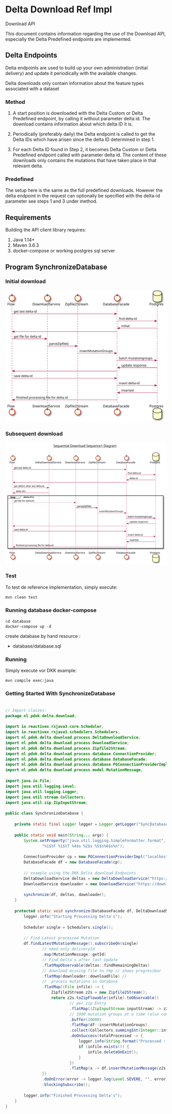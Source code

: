 # Delta Download Ref Impl

Download API

This document contains information regarding the use of the Download API, especially the Delta Predefined endpoints are implemented.

## Delta Endpoints
Delta endpoints are used to build up your own administration (initial delivery) and
update it periodically with the available changes.

Delta downloads only contain information about the feature types associated with a dataset

### Method
1. A start position is downloaded with the Delta Custom or Delta Predefined endpoint,
by calling it without parameter delta id.
The download contains information about which delta ID it is.

2. Periodically (preferably daily) the Delta endpoint is called to get the Delta IDs
which have arisen since the delta ID determined in step 1.
3. For each Delta ID found in Step 2, it becomes Delta Custom or Delta Predefined endpoint
called with parameter delta id.
The content of these downloads only contains the mutations that have taken place in that relevant delta.

### Predefined
The setup here is the same as the full predefined downloads. However
the delta endpoint in the request can optionally be specified with the delta-id parameter
see steps 1 and 3 under method.

## Requirements

Building the API client library requires:
1. Java 1.14+
2. Maven 3.6.3
3. docker-compose or working postgres sql server

## Program SynchronizeDatabase

### Initial download    
<!--
 
@startuml img/programInitial

control Flow

control DownloadService
control Zipfile2Stream

control DatabaseFacade
database Postgres

Flow -> DatabaseFacade: get last delta-id
DatabaseFacade -> Postgres : find delta-id
Postgres -> DatabaseFacade: initial
DatabaseFacade -> Flow

Flow -> DownloadService : get file for delta-id
DownloadService -> Zipfile2Stream : parseZipfile()
Zipfile2Stream -> DatabaseFacade : insertMutationGroups
DatabaseFacade -> Postgres : batch mutationgroups
Postgres -> DatabaseFacade: update response
DatabaseFacade -> Flow
Flow -> DatabaseFacade: save delta-id
DatabaseFacade -> Postgres: insert delta-id
Postgres -> DatabaseFacade: inserted
DatabaseFacade -> Flow: finished processing file for delta-id

@enduml

-->

![](./img/programInitial.svg)

### Subsequent download

<!-- 
@startuml img/programSubsequent

title __Sequential Download Sequence1 Diagram__\n

control Flow

control DeltaDownloadService
control DownloadService
control Zipfile2Stream

control DatabaseFacade
database Postgres

Flow -> DatabaseFacade: get last delta-id
DatabaseFacade -> Postgres : find delta-id
Postgres -> DatabaseFacade: delta-id
DatabaseFacade -> Flow

Flow -> DeltaDownloadService: get delta's after last delta-id
DeltaDownloadService -> Flow : delta id's

loop delta-id's
Flow -> DownloadService : get file for delta-id
DownloadService -> Zipfile2Stream : parseZipfile()
Zipfile2Stream -> DatabaseFacade : insertMutationGroups
DatabaseFacade -> Postgres : batch mutationgroups
Postgres -> DatabaseFacade: update response
DatabaseFacade -> Flow
Flow -> DatabaseFacade: save delta-id
DatabaseFacade -> Postgres: insert delta-id
Postgres -> DatabaseFacade: inserted
DatabaseFacade -> Flow: finished processing file for delta-id
end

@enduml

-->

![](./img/programSubsequent.svg)

### Test
To test de reference implementation, simply execute:

```shell
mvn clean test
```

### Running database docker-compose

```shell
cd database
docker-compose up -d 
```

create database by hand resource :
- database/database.sql

### Running
Simply execute vor DKK example:

```shell 
mvn compile exec:java
```


### Getting Started With SynchronizeDatabase



```java

// Import classes:
package nl.pdok.delta.download;

import io.reactivex.rxjava3.core.Scheduler;
import io.reactivex.rxjava3.schedulers.Schedulers;
import nl.pdok.delta.download.process.DeltaDownloadService;
import nl.pdok.delta.download.process.DownloadService;
import nl.pdok.delta.download.process.Zipfile2Stream;
import nl.pdok.delta.download.process.database.ConnectionProvider;
import nl.pdok.delta.download.process.database.DatabaseFacade;
import nl.pdok.delta.download.process.database.PGConnectionProviderImpl;
import nl.pdok.delta.download.process.model.MutationMessage;

import java.io.File;
import java.util.logging.Level;
import java.util.logging.Logger;
import java.util.stream.Collectors;
import java.util.zip.ZipInputStream;

public class SynchronizeDatabase {

    private static final Logger logger = Logger.getLogger("SyncDatabase");

    public static void main(String... args) {
        System.setProperty("java.util.logging.SimpleFormatter.format",
                "%1$tF %1$tT %4$s %2$s %5$s%6$s%n");

        ConnectionProvider cp = new PGConnectionProviderImpl("localhost", 5432, "postgres", "pdok", "pdok");
        DatabaseFacade df = new DatabaseFacade(cp);

        // example using the DKK Delta download Endpoints
        DeltaDownloadService deltas = new DeltaDownloadService("https://downloads.pdok.nl/kadastralekaart/api/v4_0/delta");
        DownloadService downloader = new DownloadService("https://downloads.pdok.nl/kadastralekaart/api/v4_0/delta/predefined/dkk-gml-nl.zip");

        synchronize(df, deltas, downloader);
    }

    protected static void synchronize(DatabaseFacade df, DeltaDownloadService deltas, DownloadService downloader) {
        logger.info("Starting Processing Delta's");

        Scheduler single = Schedulers.single();

        // Find Latest processed Mutation
        df.findLatestMutationMessage().subscribeOn(single)
                // need only deliveryId
                .map(MutationMessage::getId)
                // Find Delta's after last Update
                .flatMapObservable(deltas::findRemainingDeltas)
                // download missing file to tmp // shows progressbar
                .flatMap(downloader::downloadFile) //
                //  process mutations in database
                .flatMap((File infile) -> {
                    Zipfile2Stream z2s = new Zipfile2Stream();
                    return z2s.toZipFlowable(infile).toObservable()
                            // per zip Entry
                            .flatMap((ZipInputStream inputStream) -> z2s.toFlowableMutatie(inputStream).toObservable())
                            // 1000 mutation groups at a time (also commit)
                            .buffer(10000)
                            .flatMap(df::insertMutationGroups)
                            .collect(Collectors.summingInt(Integer::intValue))
                            .doOnSuccess(totalProcessed -> {
                                logger.info(String.format("Processed : %d mutation groups in total", totalProcessed));
                                if (infile.exists()) {
                                    infile.deleteOnExit();
                                }
                            })
                            .flatMap(x -> df.insertMutationMessage(z2s.getMutationMessage())).toObservable();
                })
                .doOnError(error -> logger.log(Level.SEVERE, "", error))
                .blockingSubscribe();

        logger.info("Finished Processing Delta's");
    }
}

```

